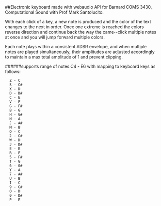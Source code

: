 ##Electronic keyboard made with webaudio API for Barnard COMS 3430, Computational Sound with Prof Mark Santolucito.


With each click of a key, a new note is produced and the color of the text changes to the next in order. Once one extreme
is reached the colors reverse direction and continue back the way the came--click multiple notes at once and you will jump
forward multiple colors.

Each note plays within a consistent ADSR envelope, and when multiple notes are played simultaneously, their amplitudes are adjusted
accordingly to maintain a max total amplitude of 1 and prevent clipping.

######supports range of notes C4 - E6 with mapping to keyboard keys as follows:

      Z - C
      S - C#
      X - D
      D - D#
      C - E
      V - F
      G - F#
      B - G
      H - G#
      N - A
      J - A#
      M - B
      Q - C
      2 - C#
      W - D
      3 - D#
      E - E
      R - F
      5 - F#
      T - G
      6 - G#
      Y - A
      7 - A#
      U - B
      I - C
      9 - C#
      O - D
      0 - D#
      P - E
      
      
